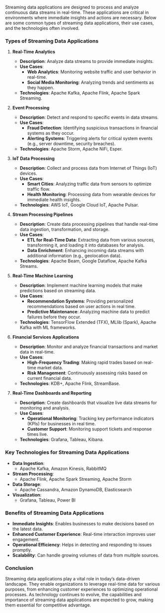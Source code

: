Streaming data applications are designed to process and analyze continuous data streams in real-time. These applications are critical in environments where immediate insights and actions are necessary. Below are some common types of streaming data applications, their use cases, and the technologies often involved.

### Types of Streaming Data Applications

1. **Real-Time Analytics**
   - **Description**: Analyze data streams to provide immediate insights.
   - **Use Cases**:
     - **Web Analytics**: Monitoring website traffic and user behavior in real-time.
     - **Social Media Monitoring**: Analyzing trends and sentiments as they happen.
   - **Technologies**: Apache Kafka, Apache Flink, Apache Spark Streaming.

2. **Event Processing**
   - **Description**: Detect and respond to specific events in data streams.
   - **Use Cases**:
     - **Fraud Detection**: Identifying suspicious transactions in financial systems as they occur.
     - **Alerting Systems**: Triggering alerts for critical system events (e.g., server downtime, security breaches).
   - **Technologies**: Apache Storm, Apache NiFi, Esper.

3. **IoT Data Processing**
   - **Description**: Collect and process data from Internet of Things (IoT) devices.
   - **Use Cases**:
     - **Smart Cities**: Analyzing traffic data from sensors to optimize traffic flow.
     - **Health Monitoring**: Processing data from wearable devices for immediate health insights.
   - **Technologies**: AWS IoT, Google Cloud IoT, Apache Pulsar.

4. **Stream Processing Pipelines**
   - **Description**: Create data processing pipelines that handle real-time data ingestion, transformation, and storage.
   - **Use Cases**:
     - **ETL for Real-Time Data**: Extracting data from various sources, transforming it, and loading it into databases for analysis.
     - **Data Enrichment**: Enhancing incoming data streams with additional information (e.g., geolocation data).
   - **Technologies**: Apache Beam, Google Dataflow, Apache Kafka Streams.

5. **Real-Time Machine Learning**
   - **Description**: Implement machine learning models that make predictions based on streaming data.
   - **Use Cases**:
     - **Recommendation Systems**: Providing personalized recommendations based on user actions in real time.
     - **Predictive Maintenance**: Analyzing machine data to predict failures before they occur.
   - **Technologies**: TensorFlow Extended (TFX), MLlib (Spark), Apache Kafka with ML frameworks.

6. **Financial Services Applications**
   - **Description**: Monitor and analyze financial transactions and market data in real-time.
   - **Use Cases**:
     - **High-Frequency Trading**: Making rapid trades based on real-time market data.
     - **Risk Management**: Continuously assessing risks based on current financial data.
   - **Technologies**: KDB+, Apache Flink, StreamBase.

7. **Real-Time Dashboards and Reporting**
   - **Description**: Create dashboards that visualize live data streams for monitoring and analysis.
   - **Use Cases**:
     - **Operational Monitoring**: Tracking key performance indicators (KPIs) for businesses in real time.
     - **Customer Support**: Monitoring support tickets and response times live.
   - **Technologies**: Grafana, Tableau, Kibana.

### Key Technologies for Streaming Data Applications

- **Data Ingestion**: 
  - Apache Kafka, Amazon Kinesis, RabbitMQ
- **Stream Processing**:
  - Apache Flink, Apache Spark Streaming, Apache Storm
- **Data Storage**:
  - Apache Cassandra, Amazon DynamoDB, Elasticsearch
- **Visualization**:
  - Grafana, Tableau, Power BI

### Benefits of Streaming Data Applications

- **Immediate Insights**: Enables businesses to make decisions based on the latest data.
- **Enhanced Customer Experience**: Real-time interaction improves user engagement.
- **Operational Efficiency**: Helps in detecting and responding to issues promptly.
- **Scalability**: Can handle growing volumes of data from multiple sources.

### Conclusion

Streaming data applications play a vital role in today’s data-driven landscape. They enable organizations to leverage real-time data for various purposes, from enhancing customer experiences to optimizing operational processes. As technology continues to evolve, the capabilities and importance of streaming data applications are expected to grow, making them essential for competitive advantage.
